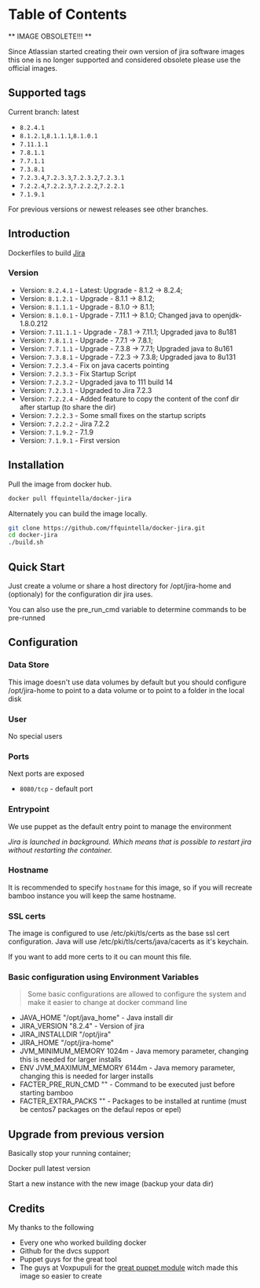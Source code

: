 # Table of Contents

** IMAGE OBSOLETE!!! ** 

Since Atlassian started creating their own version of jira software images this one is no longer supported and considered obsolete please use the official images.


## Supported tags

Current branch: latest

*  `8.2.4.1`
*  `8.1.2.1`,`8.1.1.1`,`8.1.0.1`
*  `7.11.1.1`
*  `7.8.1.1`
*  `7.7.1.1`
*  `7.3.8.1`
*  `7.2.3.4`,`7.2.3.3`,`7.2.3.2`,`7.2.3.1`
*  `7.2.2.4`,`7.2.2.3`,`7.2.2.2`,`7.2.2.1`
*  `7.1.9.1`

For previous versions or newest releases see other branches.

## Introduction


Dockerfiles to build [Jira](https://www.atlassian.com/software/jira)


### Version

* Version: `8.2.4.1`  - Latest: Upgrade - 8.1.2 -> 8.2.4;
* Version: `8.1.2.1`  - Upgrade - 8.1.1 -> 8.1.2;
* Version: `8.1.1.1`  - Upgrade - 8.1.0 -> 8.1.1;
* Version: `8.1.0.1`  - Upgrade - 7.11.1 -> 8.1.0; Changed java to openjdk-1.8.0.212
* Version: `7.11.1.1` - Upgrade - 7.8.1 -> 7.11.1; Upgraded java to 8u181
* Version: `7.8.1.1`  - Upgrade - 7.7.1 -> 7.8.1;
* Version: `7.7.1.1`  - Upgrade - 7.3.8 -> 7.7.1; Upgraded java to 8u161
* Version: `7.3.8.1`  - Upgrade - 7.2.3 -> 7.3.8; Upgraded java to 8u131
* Version: `7.2.3.4`  - Fix on java cacerts pointing
* Version: `7.2.3.3`  - Fix Startup Script
* Version: `7.2.3.2`  - Upgraded java to 111 build 14
* Version: `7.2.3.1`  - Upgraded to Jira 7.2.3
* Version: `7.2.2.4`  - Added feature to copy the content of the conf dir after startup (to share the dir)
* Version: `7.2.2.3`  - Some small fixes on the startup scripts
* Version: `7.2.2.2`  - Jira 7.2.2
* Version: `7.1.9.2`  - 7.1.9
* Version: `7.1.9.1`  - First version


## Installation

Pull the image from docker hub.

```bash
docker pull ffquintella/docker-jira
```

Alternately you can build the image locally.

```bash
git clone https://github.com/ffquintella/docker-jira.git
cd docker-jira
./build.sh
```

## Quick Start

Just create a volume or share a host directory for /opt/jira-home and (optionaly) for the configuration dir
jira uses.

You can also use the pre_run_cmd variable to determine commands to be pre-runned


## Configuration

### Data Store

This image doesn't use data volumes by default but you should configure /opt/jira-home to point to a data volume or to point to a folder in the local disk

### User

No special users

### Ports

Next ports are exposed

* `8080/tcp` - default port


### Entrypoint

We use puppet as the default entry point to manage the environment

*Jira is launched in background. Which means that is possible to restart jira without restarting the container.*

### Hostname

It is recommended to specify `hostname` for this image, so if you will recreate bamboo instance you will keep the same hostname.

### SSL certs
The image is configured to use /etc/pki/tls/certs as the base ssl cert configuration. Java will use /etc/pki/tls/certs/java/cacerts as it's keychain.

If you want to add more certs to it ou can mount this file.

### Basic configuration using Environment Variables

> Some basic configurations are allowed to configure the system and make it easier to change at docker command line

* JAVA_HOME "/opt/java_home" - Java install dir
* JIRA_VERSION "8.2.4" - Version of jira
* JIRA_INSTALLDIR "/opt/jira"
* JIRA_HOME "/opt/jira-home"
* JVM_MINIMUM_MEMORY 1024m - Java memory parameter, changing this is needed for larger installs
* ENV JVM_MAXIMUM_MEMORY 6144m - Java memory parameter, changing this is needed for larger installs
* FACTER_PRE_RUN_CMD "" - Command to be executed just before starting bamboo
* FACTER_EXTRA_PACKS "" - Packages to be installed at runtime (must be centos7 packages on the defaul repos or epel)


## Upgrade from previous version

Basically stop your running container;

Docker pull latest version

Start a new instance with the new image (backup your data dir)

## Credits

My thanks to the following

- Every one who worked building docker
- Github for the dvcs support
- Puppet guys for the great tool
- The guys at Voxpupuli for the [great puppet module](https://github.com/voxpupuli/puppet-jira) witch made this image so easier to create
